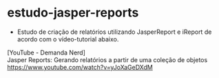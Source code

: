 # estudo-jasper-reports

* Estudo de criação de relatórios utilizando JasperReport e iReport de acordo com o vídeo-tutorial abaixo.

[YouTube - Demanda Nerd]                                                                
Jasper Reports: Gerando relatórios a partir de uma coleção de objetos                     
https://www.youtube.com/watch?v=yJoXaGeDXdM
